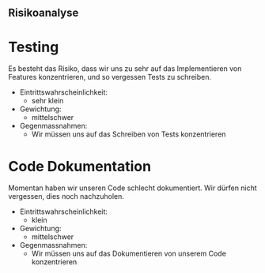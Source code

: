 ## Risikoanalyse

# Testing

Es besteht das Risiko, dass wir uns zu sehr auf das Implementieren von Features konzentrieren, und so vergessen Tests zu schreiben.

 - Eintrittswahrscheinlichkeit: 
    - sehr klein
 - Gewichtung:
    - mittelschwer
 - Gegenmassnahmen: 
    - Wir müssen uns auf das Schreiben von Tests konzentrieren

# Code Dokumentation

Momentan haben wir unseren Code schlecht dokumentiert. Wir dürfen nicht vergessen, dies noch nachzuholen.

 - Eintrittswahrscheinlichkeit: 
    - klein
 - Gewichtung:
    - mittelschwer
 - Gegenmassnahmen: 
    - Wir müssen uns auf das Dokumentieren von unserem Code konzentrieren